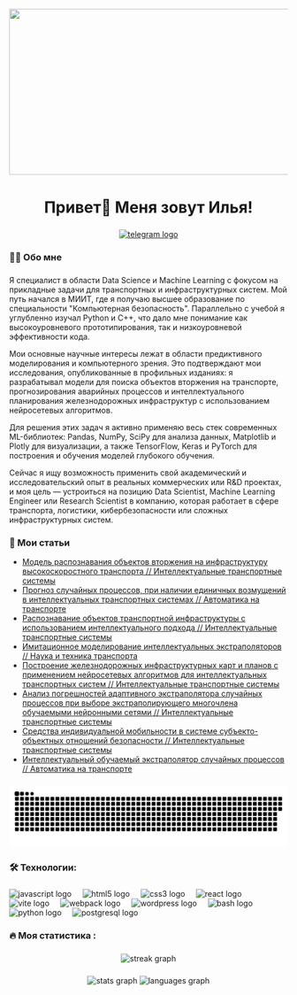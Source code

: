 <br clear="both">

<div align="center">
  <img height="300" width="600" src="https://user-images.githubusercontent.com/74038190/225813708-98b745f2-7d22-48cf-9150-083f1b00d6c9.gif"  />
</div>

###

<h1 align="center">Привет👋 Меня зовут Илья!</h1>

###

<div align="center">
  <a href="https://t.me/Fegren" target="_blank">
    <img src="https://img.shields.io/static/v1?message=Telegram&logo=telegram&label=&color=2CA5E0&logoColor=white&labelColor=&style=for-the-badge" height="25" alt="telegram logo"  />
  </a>
</div>

###

<h3 align="left">👩‍💻  Обо мне</h3>

###

<p align="left">Я специалист в области Data Science и Machine Learning с фокусом на прикладные задачи для транспортных и инфраструктурных систем. Мой путь начался в МИИТ, где я получаю высшее образование по специальности "Компьютерная безопасность". Параллельно с учебой я углубленно изучал Python и C++, что дало мне понимание как высокоуровневого прототипирования, так и низкоуровневой эффективности кода.

Мои основные научные интересы лежат в области предиктивного моделирования и компьютерного зрения. Это подтверждают мои исследования, опубликованные в профильных изданиях: я разрабатывал модели для поиска объектов вторжения на транспорте, прогнозирования аварийных процессов и интеллектуального планирования железнодорожных инфраструктур с использованием нейросетевых алгоритмов.

Для решения этих задач я активно применяю весь стек современных ML-библиотек: Pandas, NumPy, SciPy для анализа данных, Matplotlib и Plotly для визуализации, а также TensorFlow, Keras и PyTorch для построения и обучения моделей глубокого обучения.

Сейчас я ищу возможность применить свой академический и исследовательский опыт в реальных коммерческих или R&D проектах, и моя цель — устроиться на позицию Data Scientist, Machine Learning Engineer или Research Scientist в компанию, которая работает в сфере транспорта, логистики, кибербезопасности или сложных инфраструктурных систем.</p>

###
<h3 align="left">📕 Мои статьи</h3>

- [Модель распознавания объектов вторжения на инфраструктуру высокоскоростного транспорта // Интеллектуальные транспортные системы](https://elibrary.ru/item.asp?id=54074159)
- [Прогноз случайных процессов, при наличии единичных возмущений в интеллектуальных транспортных системах // Автоматика на транспорте](https://elibrary.ru/item.asp?id=54401682)
- [Распознавание объектов транспортной инфраструктуры с использованием интеллектуального подхода // Интеллектуальные транспортные системы](https://elibrary.ru/item.asp?id=68533632)
- [Имитационное моделирование интеллектуальных экстраполяторов // Наука и техника транспорта](https://elibrary.ru/item.asp?id=72798909)
- [Построение железнодорожных инфраструктурных карт и планов с применением нейросетевых алгоритмов для интеллектуальных транспортных систем // Интеллектуальные транспортные системы ](https://elibrary.ru/item.asp?id=82441892)
- [Анализ погрешностей адаптивного экстраполятора случайных процессов при выборе экстраполирующего многочлена обучаемыми нейронными сетями // Интеллектуальные транспортные системы](https://elibrary.ru/item.asp?id=82441898)
- [Средства индивидуальной мобильности в системе субъекто-объектных отношений безопасности // Интеллектуальные транспортные системы ](https://elibrary.ru/item.asp?id=82441985)
- [Интеллектуальный обучаемый экстраполятор случайных процессов // Автоматика на транспорте](https://elibrary.ru/item.asp?id=82458865)

###

<p align="center">
 <img width="600" src="assets/github-snake.svg" alt="snake"/>
</p>

###

<h3 align="left">🛠 Технологии:</h3>

###

<div align="left">
  <img src="https://cdn.jsdelivr.net/gh/devicons/devicon/icons/javascript/javascript-original.svg" height="40" alt="javascript logo"  />
  <img width="12" />
  <img src="https://cdn.jsdelivr.net/gh/devicons/devicon/icons/html5/html5-original.svg" height="40" alt="html5 logo"  />
  <img width="12" />
  <img src="https://cdn.jsdelivr.net/gh/devicons/devicon/icons/css3/css3-original.svg" height="40" alt="css3 logo"  />
  <img width="12" />
  <img src="https://cdn.jsdelivr.net/gh/devicons/devicon/icons/react/react-original.svg" height="40" alt="react logo"  />
  <img width="12" />
  <img src="https://skillicons.dev/icons?i=vite" height="40" alt="vite logo"  />
  <img width="12" />
  <img src="https://cdn.simpleicons.org/webpack/8DD6F9" height="40" alt="webpack logo"  />
  <img width="12" />
  <img src="https://skillicons.dev/icons?i=wordpress" height="40" alt="wordpress logo"  />
  <img width="12" />
  <img src="https://cdn.simpleicons.org/gnubash/4EAA25" height="40" alt="bash logo"  />
  <img width="12" />
  <img src="https://skillicons.dev/icons?i=py" height="40" alt="python logo"  />
  <img width="12" />
  <img src="https://skillicons.dev/icons?i=postgres" height="40" alt="postgresql logo"  />
</div>

###

<h3 align="left">🔥   Моя статистика :</h3>

###

<div align="center">
  <img src="https://streak-stats.demolab.com?user=filimonovalexey&locale=en&mode=daily&theme=dark&hide_border=false&border_radius=5&order=3" height="220" alt="streak graph"  />
</div>

###

<div align="center">
  <img src="https://github-readme-stats.vercel.app/api?username=filimonovalexey&hide_title=false&hide_rank=false&show_icons=true&include_all_commits=true&count_private=true&disable_animations=false&theme=dracula&locale=en&hide_border=false&order=1" height="150" alt="stats graph"  />
  <img src="https://github-readme-stats.vercel.app/api/top-langs?username=filimonovalexey&locale=en&hide_title=false&layout=compact&card_width=320&langs_count=5&theme=dracula&hide_border=false&order=2" height="150" alt="languages graph"  />
</div>

###
